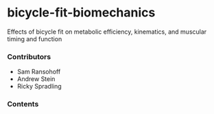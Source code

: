 # bicycle-fit-biomechanics
Effects of bicycle fit on metabolic efficiency, kinematics, and muscular timing and function

### Contributors
- Sam Ransohoff
- Andrew Stein
- Ricky Spradling


### Contents
